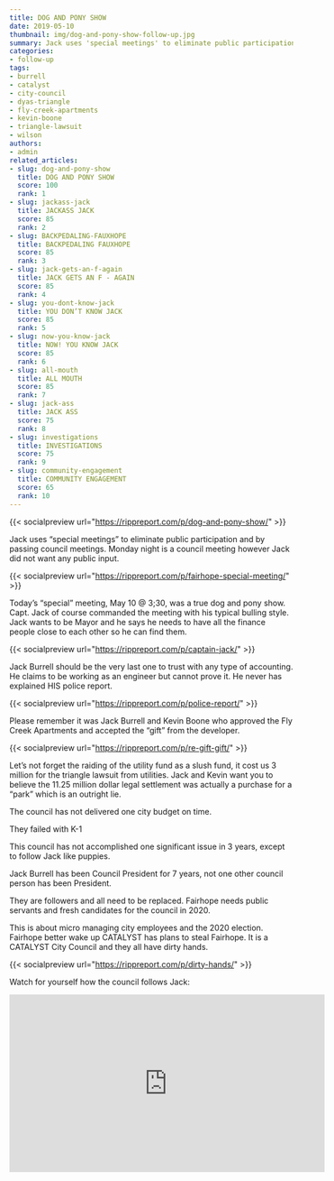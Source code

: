 ```yaml
---
title: DOG AND PONY SHOW
date: 2019-05-10
thumbnail: img/dog-and-pony-show-follow-up.jpg
summary: Jack uses 'special meetings' to eliminate public participation and by passing council meetings. Monday night is a council meeting however Jack did not want any public input. Today’s “special” meeting, May 10 @ 3;30, was a true dog and pony show. Capt. Jack of course commanded the meeting with his typical bulling style. Jack wants to be Mayor and he says he needs to have all the finance people close to each other so he can find them.
categories:
- follow-up
tags:
- burrell
- catalyst
- city-council
- dyas-triangle
- fly-creek-apartments
- kevin-boone
- triangle-lawsuit
- wilson
authors:
- admin
related_articles:
- slug: dog-and-pony-show
  title: DOG AND PONY SHOW
  score: 100
  rank: 1
- slug: jackass-jack
  title: JACKASS JACK
  score: 85
  rank: 2
- slug: BACKPEDALING-FAUXHOPE
  title: BACKPEDALING FAUXHOPE
  score: 85
  rank: 3
- slug: jack-gets-an-f-again
  title: JACK GETS AN F - AGAIN
  score: 85
  rank: 4
- slug: you-dont-know-jack
  title: YOU DON’T KNOW JACK
  score: 85
  rank: 5
- slug: now-you-know-jack
  title: NOW! YOU KNOW JACK
  score: 85
  rank: 6
- slug: all-mouth
  title: ALL MOUTH
  score: 85
  rank: 7
- slug: jack-ass
  title: JACK ASS
  score: 75
  rank: 8
- slug: investigations
  title: INVESTIGATIONS
  score: 75
  rank: 9
- slug: community-engagement
  title: COMMUNITY ENGAGEMENT
  score: 65
  rank: 10
---
```

{{< socialpreview url="https://rippreport.com/p/dog-and-pony-show/" >}}

Jack uses “special meetings” to eliminate public participation and by passing council meetings. Monday night is a council meeting however Jack did not want any public input.

{{< socialpreview url="https://rippreport.com/p/fairhope-special-meeting/" >}}

Today’s “special” meeting, May 10 @ 3;30, was a true dog and pony show. Capt. Jack of course commanded the meeting with his typical bulling style. Jack wants to be Mayor and he says he needs to have all the finance people close to each other so he can find them.

{{< socialpreview url="https://rippreport.com/p/captain-jack/" >}}

Jack Burrell should be the very last one to trust with any type of accounting. He claims to be working as an engineer but cannot prove it. He never has explained HIS police report.

{{< socialpreview url="https://rippreport.com/p/police-report/" >}}

Please remember it was Jack Burrell and Kevin Boone who approved the Fly Creek Apartments and accepted the “gift” from the developer.

{{< socialpreview url="https://rippreport.com/p/re-gift-gift/" >}}


Let’s not forget the raiding of the utility fund as a slush fund, it cost us 3 million for the triangle lawsuit from utilities. Jack and Kevin want you to believe the 11.25 million dollar legal settlement was actually a purchase for a “park” which is an outright lie.

The council has not delivered one city budget on time.

They failed with K-1

This council has not accomplished one significant issue in 3 years, except to follow Jack like puppies.

Jack Burrell has been Council President for 7 years, not one other council person has been President.

They are followers and all need to be replaced. Fairhope needs public servants and fresh candidates for the council in 2020.

This is about micro managing city employees and the 2020 election. Fairhope better wake up CATALYST has plans to steal Fairhope. It is a CATALYST City Council and they all have dirty hands.

{{< socialpreview url="https://rippreport.com/p/dirty-hands/" >}}

Watch for yourself how the council follows Jack:

<iframe width="560" height="315" src="https://www.youtube.com/embed/Qe8z" frameborder="0" allowfullscreen></iframe>
